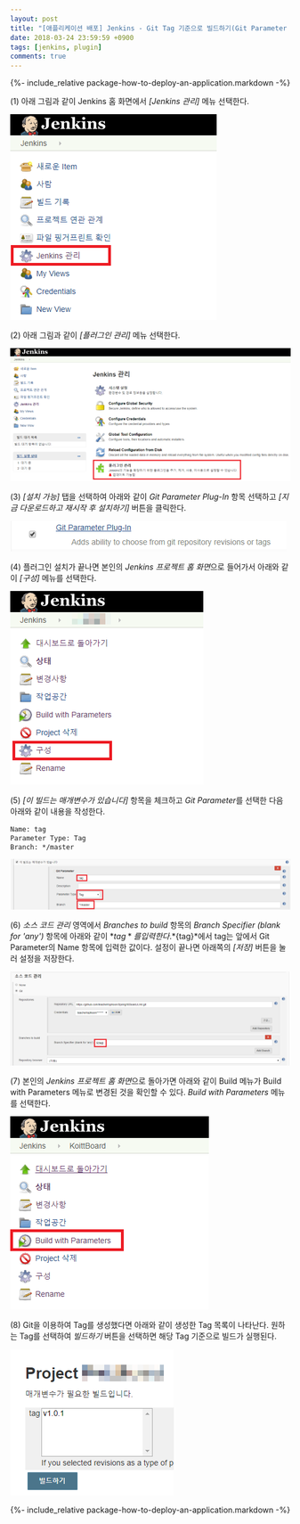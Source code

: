 ```yaml
---
layout: post
title: "[애플리케이션 배포] Jenkins - Git Tag 기준으로 빌드하기(Git Parameter Plugin)"
date: 2018-03-24 23:59:59 +0900
tags: [jenkins, plugin]
comments: true
---
```

{%- include_relative package-how-to-deploy-an-application.markdown -%}

(1) 아래 그림과 같이 Jenkins 홈 화면에서 *[Jenkins 관리]* 메뉴 선택한다.

![이미지](/files/setup-git-parameter-plugin-to-jenkins-01.png)

(2) 아래 그림과 같이 *[플러그인 관리]* 메뉴 선택한다.

![이미지](/files/setup-git-parameter-plugin-to-jenkins-02.png)

(3) *[설치 가능]* 탭을 선택하여 아래와 같이 *Git Parameter Plug-In* 항목 선택하고 *[지금 다운로드하고 재시작 후 설치하기]* 버튼을 클릭한다.

![이미지](/files/setup-git-parameter-plugin-to-jenkins-03.png)

(4) 플러그인 설치가 끝나면 본인의 *Jenkins 프로젝트 홈 화면*으로 들어가서 아래와 같이 *[구성]* 메뉴를 선택한다.

![이미지](/files/setup-git-parameter-plugin-to-jenkins-04.png)

(5) *[이 빌드는 매개변수가 있습니다]* 항목을 체크하고 *Git Parameter*를 선택한 다음 아래와 같이 내용을 작성한다.
```
Name: tag
Parameter Type: Tag
Branch: */master
```

![이미지](/files/setup-git-parameter-plugin-to-jenkins-05.png)

(6) *소스 코드 관리* 영역에서 *Branches to build* 항목의 *Branch Specifier (blank for 'any')* 항목에 아래와 같이 *${tag}*를 입력한다.
*${tag}*에서 tag는 앞에서 Git Parameter의 Name 항목에 입력한 값이다.
설정이 끝나면 아래쪽의 *[저장]* 버튼을 눌러 설정을 저장한다.

![이미지](/files/setup-git-parameter-plugin-to-jenkins-06.png)

(7) 본인의 *Jenkins 프로젝트 홈 화면*으로 돌아가면 아래와 같이 Build 메뉴가 Build with Parameters 메뉴로 변경된 것을 확인할 수 있다. *Build with Parameters* 메뉴를 선택한다.

![이미지](/files/setup-git-parameter-plugin-to-jenkins-07.png)

(8) Git을 이용하여 Tag를 생성했다면 아래와 같이 생성한 Tag 목록이 나타난다.
원하는 Tag를 선택하여 *빌드하기* 버튼을 선택하면 해당 Tag 기준으로 빌드가 실행된다.

![이미지](/files/setup-git-parameter-plugin-to-jenkins-08.png)

{%- include_relative package-how-to-deploy-an-application.markdown -%}